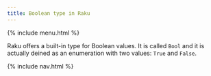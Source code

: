 ```yaml
---
title: Boolean type in Raku
---
```


{% include menu.html %}

Raku offers a built-in type for Boolean values. It is called `Bool` and it is actually deined as an enumeration with two values: `True` and `False`.

{% include nav.html %}
